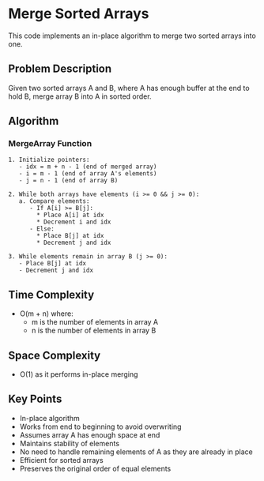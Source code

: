 # Merge Sorted Arrays

This code implements an in-place algorithm to merge two sorted arrays into one.

## Problem Description
Given two sorted arrays A and B, where A has enough buffer at the end to hold B, merge array B into A in sorted order.

## Algorithm

### MergeArray Function
```pseudocode
1. Initialize pointers:
   - idx = m + n - 1 (end of merged array)
   - i = m - 1 (end of array A's elements)
   - j = n - 1 (end of array B)

2. While both arrays have elements (i >= 0 && j >= 0):
   a. Compare elements:
      - If A[i] >= B[j]:
        * Place A[i] at idx
        * Decrement i and idx
      - Else:
        * Place B[j] at idx
        * Decrement j and idx

3. While elements remain in array B (j >= 0):
   - Place B[j] at idx
   - Decrement j and idx
```

## Time Complexity
- O(m + n) where:
  - m is the number of elements in array A
  - n is the number of elements in array B

## Space Complexity
- O(1) as it performs in-place merging

## Key Points
- In-place algorithm
- Works from end to beginning to avoid overwriting
- Assumes array A has enough space at end
- Maintains stability of elements
- No need to handle remaining elements of A as they are already in place
- Efficient for sorted arrays
- Preserves the original order of equal elements
